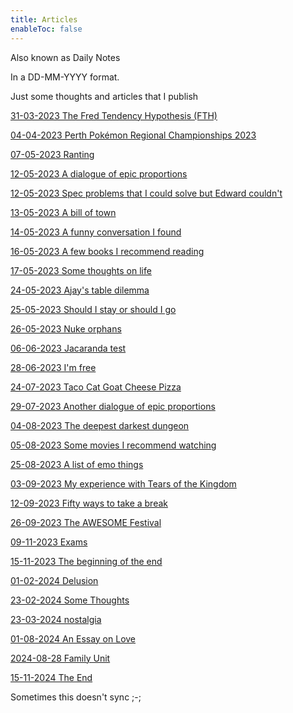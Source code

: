 ```yaml
---
title: Articles
enableToc: false
---
```

Also known as Daily Notes

In a DD-MM-YYYY format.

Just some thoughts and articles that I publish

[31-03-2023 The Fred Tendency Hypothesis (FTH)](NotTheTagArticles/31-03-2023-the-fred-tendency-hypothesis-fth.md)

[04-04-2023 Perth Pokémon Regional Championships 2023](NotTheTagArticles/04-04-2023-perth-pokemon-regional-championships-2023.md)

[07-05-2023 Ranting](NotTheTagArticles/07-05-2023-Ranting.md)

[12-05-2023 A dialogue of epic proportions](NotTheTagArticles/12-05-2023-a-dialogue-of-epic-proportions.md)

[12-05-2023 Spec problems that I could solve but Edward couldn't](NotTheTagArticles/12-05-2023-spec-problems-i-could-solve-that-edward-couldnt.md)

[13-05-2023 A bill of town](NotTheTagArticles/13-05-2023-a-bill-of-town.md)

[14-05-2023 A funny conversation I found](NotTheTagArticles/14-05-2023-a-funny-conversation-i-found.md)

[16-05-2023 A few books I recommend reading](NotTheTagArticles/16-05-2023-a-few-books-i-recommend-reading.md)

[17-05-2023 Some thoughts on life](NotTheTagArticles/17-05-2023-some-thoughts-on-life.md)

[24-05-2023 Ajay's table dilemma](NotTheTagArticles/24-05-2023-ajays-table-dilemma.md)

[25-05-2023 Should I stay or should I go](NotTheTagArticles/25-05-2023-should-i-stay-or-should-i-go.md)

[26-05-2023 Nuke orphans](NotTheTagArticles/26-05-2023-nuke-orphans.md)

[06-06-2023 Jacaranda test](NotTheTagArticles/06-06-2023-jacaranda-test.md)

[28-06-2023 I'm free](NotTheTagArticles/28-06-2023-im-free.md)

[24-07-2023 Taco Cat Goat Cheese Pizza](NotTheTagArticles/24-07-2023-taco-cat-goat-cheese-pizza.md)

[29-07-2023 Another dialogue of epic proportions](NotTheTagArticles/29-07-2023-another-dialogue-of-epic-proportions.md)

[04-08-2023 The deepest darkest dungeon](NotTheTagArticles/04-08-2023-the-deepest-darkest-dungeon.md)

[05-08-2023 Some movies I recommend watching](NotTheTagArticles/05-08-2023-some-movies-i-recommend-watching.md)

[25-08-2023 A list of emo things](NotTheTagArticles/25-08-2023-a-list-of-emo-things.md)

[03-09-2023 My experience with Tears of the Kingdom](NotTheTagArticles/03-09-2023-my-experience-with-tears-of-the-kingdom.md)

[12-09-2023 Fifty ways to take a break](NotTheTagArticles/12-09-2023-fifty-ways-to-take-a-break.md)

[26-09-2023 The AWESOME Festival](NotTheTagArticles/26-09-2023-the-awesome-festival.md)

[09-11-2023 Exams](09-11-2023-Exams)

[15-11-2023 The beginning of the end](NotTheTagArticles/15-11-2023-the-beginning-of-the-end)

[01-02-2024 Delusion](NotTheTagArticles/01-02-2024-delusion)

[23-02-2024 Some Thoughts](NotTheTagArticles/23-02-2024-Some-Thoughts.md)

[23-03-2024 nostalgia](NotTheTagArticles/23-03-2024-nostalgia)

[01-08-2024 An Essay on Love](NotTheTagArticles/01-08-2024-An-Essay-on-Love.md)

[2024-08-28 Family Unit](NotTheTagArticles/2024-08-28-family-unit.md)

[15-11-2024 The End](NotTheTagArticles/15-11-2024-The-End.md)

Sometimes this doesn't sync ;-; 


